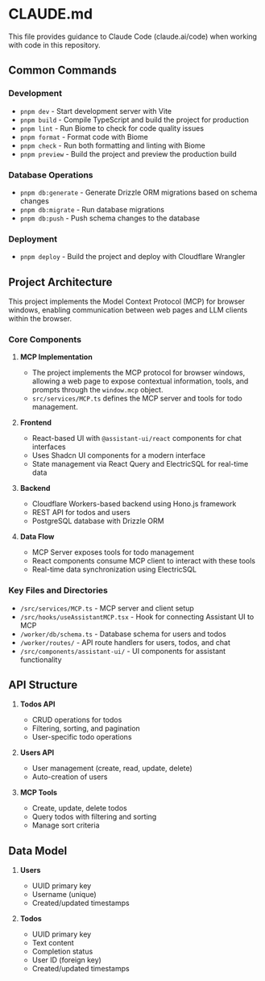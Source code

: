 # CLAUDE.md

This file provides guidance to Claude Code (claude.ai/code) when working with code in this repository.

## Common Commands

### Development

- `pnpm dev` - Start development server with Vite
- `pnpm build` - Compile TypeScript and build the project for production
- `pnpm lint` - Run Biome to check for code quality issues
- `pnpm format` - Format code with Biome
- `pnpm check` - Run both formatting and linting with Biome
- `pnpm preview` - Build the project and preview the production build

### Database Operations

- `pnpm db:generate` - Generate Drizzle ORM migrations based on schema changes
- `pnpm db:migrate` - Run database migrations
- `pnpm db:push` - Push schema changes to the database

### Deployment

- `pnpm deploy` - Build the project and deploy with Cloudflare Wrangler

## Project Architecture

This project implements the Model Context Protocol (MCP) for browser windows, enabling communication between web pages and LLM clients within the browser.

### Core Components

1. **MCP Implementation**

   - The project implements the MCP protocol for browser windows, allowing a web page to expose contextual information, tools, and prompts through the `window.mcp` object.
   - `src/services/MCP.ts` defines the MCP server and tools for todo management.

2. **Frontend**

   - React-based UI with `@assistant-ui/react` components for chat interfaces
   - Uses Shadcn UI components for a modern interface
   - State management via React Query and ElectricSQL for real-time data

3. **Backend**

   - Cloudflare Workers-based backend using Hono.js framework
   - REST API for todos and users
   - PostgreSQL database with Drizzle ORM

4. **Data Flow**
   - MCP Server exposes tools for todo management
   - React components consume MCP client to interact with these tools
   - Real-time data synchronization using ElectricSQL

### Key Files and Directories

- `/src/services/MCP.ts` - MCP server and client setup
- `/src/hooks/useAssistantMCP.tsx` - Hook for connecting Assistant UI to MCP
- `/worker/db/schema.ts` - Database schema for users and todos
- `/worker/routes/` - API route handlers for users, todos, and chat
- `/src/components/assistant-ui/` - UI components for assistant functionality

## API Structure

1. **Todos API**

   - CRUD operations for todos
   - Filtering, sorting, and pagination
   - User-specific todo operations

2. **Users API**

   - User management (create, read, update, delete)
   - Auto-creation of users

3. **MCP Tools**
   - Create, update, delete todos
   - Query todos with filtering and sorting
   - Manage sort criteria

## Data Model

1. **Users**

   - UUID primary key
   - Username (unique)
   - Created/updated timestamps

2. **Todos**
   - UUID primary key
   - Text content
   - Completion status
   - User ID (foreign key)
   - Created/updated timestamps
